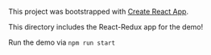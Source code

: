 This project was bootstrapped with [Create React App](https://github.com/facebookincubator/create-react-app).

This directory includes the React-Redux app for the demo!

Run the demo via `npm run start`

